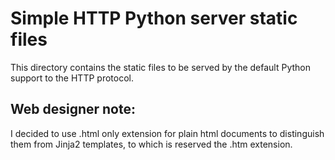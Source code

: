 Simple HTTP Python server static files
======================================

This directory contains the static files to be served
by the default Python support to the HTTP protocol.

Web designer note:
------------------

I decided to use .html only extension for plain html documents
to distinguish them from Jinja2 templates,
to which is reserved the .htm extension.

